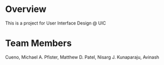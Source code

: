 # Overview
This is a project for User Interface Design @ UIC

# Team Members
Cueno, Michael A.
Pfister, Matthew D.
Patel, Nisarg J.
Kunaparaju, Avinash
